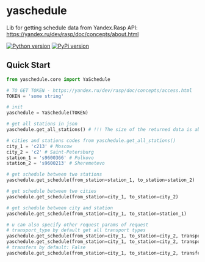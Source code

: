 # yaschedule

Lib for getting schedule data from Yandex.Rasp API:
https://yandex.ru/dev/rasp/doc/concepts/about.html

<a target="new" href="https://pypi.python.org/pypi/yaschedule"><img border=0 src="https://img.shields.io/badge/python-3.9+-blue.svg?style=flat" alt="Python version"></a>
<a target="new" href="https://pypi.python.org/pypi/yaschedule"><img border=0 src="https://img.shields.io/pypi/v/yaschedule.svg?maxAge=60%" alt="PyPi version"></a>
## Quick Start
```python
from yaschedule.core import YaSchedule

# TO GET TOKEN - https://yandex.ru/dev/rasp/doc/concepts/access.html
TOKEN = 'some string' 

# init 
yaschedule = YaSchedule(TOKEN)

# get all stations in json 
yaschedule.get_all_stations() # !!! The size of the returned data is about 40 MB

# cities and stations codes from yaschedule.get_all_stations()
city_1 = 'c213' # Moscow
city_2 = 'c2' # Saint-Petersburg
station_1 = 's9600366' # Pulkovo
station_2 = 's9600213' # Sheremetevo

# get schedule between two stations
yaschedule.get_schedule(from_station=station_1, to_station=station_2)

# get schedule between two cities
yaschedule.get_schedule(from_station=city_1, to_station=city_2)

# get schedule between city and station
yaschedule.get_schedule(from_station=city_1, to_station=station_1)

# u can also specify other request params of request
# transport_type by default get all transport types
yaschedule.get_schedule(from_station=city_1, to_station=city_2, transport_types='train')
yaschedule.get_schedule(from_station=city_1, to_station=city_2, transport_types='plane')
# transfers by default: False
yaschedule.get_schedule(from_station=city_1, to_station=city_2, transfers=True)
```
